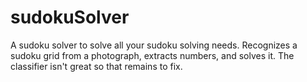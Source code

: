 # sudokuSolver
A sudoku solver to solve all your sudoku solving needs.
Recognizes a sudoku grid from a photograph, extracts numbers, and solves it. The classifier isn't great so that remains to fix.

